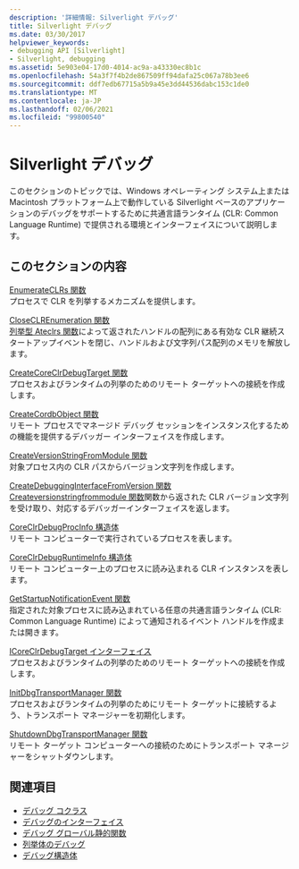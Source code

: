 ```yaml
---
description: '詳細情報: Silverlight デバッグ'
title: Silverlight デバッグ
ms.date: 03/30/2017
helpviewer_keywords:
- debugging API [Silverlight]
- Silverlight, debugging
ms.assetid: 5e903e04-17d0-4014-ac9a-a43330ec8b1c
ms.openlocfilehash: 54a3f7f4b2de867509ff94dafa25c067a78b3ee6
ms.sourcegitcommit: ddf7edb67715a5b9a45e3dd44536dabc153c1de0
ms.translationtype: MT
ms.contentlocale: ja-JP
ms.lasthandoff: 02/06/2021
ms.locfileid: "99800540"
---
```

# <a name="silverlight-debugging"></a>Silverlight デバッグ

このセクションのトピックでは、Windows オペレーティング システム上または Macintosh プラットフォーム上で動作している Silverlight ベースのアプリケーションのデバッグをサポートするために共通言語ランタイム (CLR: Common Language Runtime) で提供される環境とインターフェイスについて説明します。  
  
## <a name="in-this-section"></a>このセクションの内容  

 [EnumerateCLRs 関数](enumerateclrs-function.md)  
 プロセスで CLR を列挙するメカニズムを提供します。  
  
 [CloseCLREnumeration 関数](closeclrenumeration-function.md)  
 [列挙型 Ateclrs 関数](enumerateclrs-function.md)によって返されたハンドルの配列にある有効な CLR 継続スタートアップイベントを閉じ、ハンドルおよび文字列パス配列のメモリを解放します。  
  
 [CreateCoreClrDebugTarget 関数](createcoreclrdebugtarget-function.md)  
 プロセスおよびランタイムの列挙のためのリモート ターゲットへの接続を作成します。  
  
 [CreateCordbObject 関数](createcordbobject-function.md)  
 リモート プロセスでマネージド デバッグ セッションをインスタンス化するための機能を提供するデバッガー インターフェイスを作成します。  
  
 [CreateVersionStringFromModule 関数](createversionstringfrommodule-function.md)  
 対象プロセス内の CLR パスからバージョン文字列を作成します。  
  
 [CreateDebuggingInterfaceFromVersion 関数](createdebugginginterfacefromversion-function-for-silverlight.md)  
 [Createversionstringfrommodule 関数](createversionstringfrommodule-function.md)関数から返された CLR バージョン文字列を受け取り、対応するデバッガーインターフェイスを返します。  
  
 [CoreClrDebugProcInfo 構造体](coreclrdebugprocinfo-structure.md)  
 リモート コンピューターで実行されているプロセスを表します。  
  
 [CoreClrDebugRuntimeInfo 構造体](coreclrdebugruntimeinfo-structure.md)  
 リモート コンピューター上のプロセスに読み込まれる CLR インスタンスを表します。  
  
 [GetStartupNotificationEvent 関数](getstartupnotificationevent-function.md)  
 指定された対象プロセスに読み込まれている任意の共通言語ランタイム (CLR: Common Language Runtime) によって通知されるイベント ハンドルを作成または開きます。  
  
 [ICoreClrDebugTarget インターフェイス](icoreclrdebugtarget-interface.md)  
 プロセスおよびランタイムの列挙のためのリモート ターゲットへの接続を作成します。  
  
 [InitDbgTransportManager 関数](initdbgtransportmanager-function.md)  
 プロセスおよびランタイムの列挙のためにリモート ターゲットに接続するよう、トランスポート マネージャーを初期化します。  
  
 [ShutdownDbgTransportManager 関数](shutdowndbgtransportmanager-function.md)  
 リモート ターゲット コンピューターへの接続のためにトランスポート マネージャーをシャットダウンします。  
  
## <a name="see-also"></a>関連項目

- [デバッグ コクラス](debugging-coclasses.md)
- [デバッグのインターフェイス](debugging-interfaces.md)
- [デバッグ グローバル静的関数](debugging-global-static-functions.md)
- [列挙体のデバッグ](debugging-enumerations.md)
- [デバッグ構造体](debugging-structures.md)
